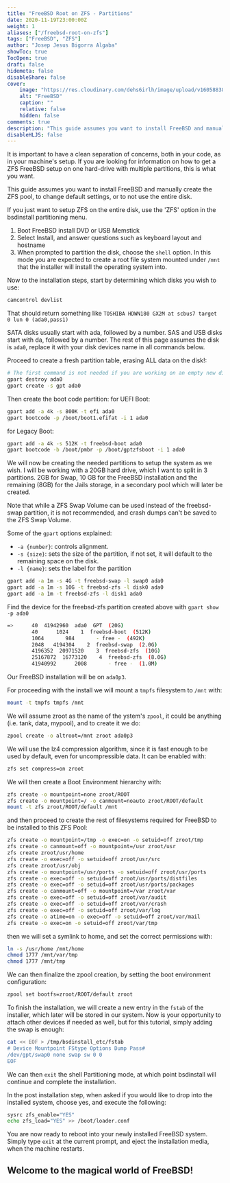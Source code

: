 ```yaml
---
title: "FreeBSD Root on ZFS - Partitions"
date: 2020-11-19T23:00:00Z
weight: 1
aliases: ["/freebsd-root-on-zfs"]
tags: ["FreeBSD", "ZFS"]
author: "Josep Jesus Bigorra Algaba"
showToc: true
TocOpen: true
draft: false
hidemeta: false
disableShare: false
cover:
    image: "https://res.cloudinary.com/dehs6irlh/image/upload/v1605883892/jjba-site/blog/freebsd/bsdinstall-zfs-partmenu_mfcis5.png"
    alt: "FreeBSD"
    caption: ""
    relative: false
    hidden: false
comments: true
description: "This guide assumes you want to install FreeBSD and manually create the ZFS pool, to change default settings, or to not use the entire disk."
disableHLJS: false
---
```


It is important to have a clean separation of concerns, both in your code, as in your machine's setup. If you are looking for information on how to get a ZFS FreeBSD setup on one hard-drive with multiple partitions, this is what you want.

This guide assumes you want to install FreeBSD and manually create the ZFS pool, to change default settings, or to not use the entire disk.

If you just want to setup ZFS on the entire disk, use the 'ZFS' option in the bsdinstall partitioning menu.

1. Boot FreeBSD install DVD or USB Memstick
2. Select Install, and answer questions such as keyboard layout and hostname
3. When prompted to partition the disk, choose the `shell` option. In this mode you are expected to create a root file system mounted under `/mnt` that the installer will install the operating system into.

Now to the installation steps, start by determining which disks you wish to use:

```sh
camcontrol devlist
```

That should return something like `TOSHIBA HDWN180 GX2M at scbus7 target 0 lun 0 (ada0,pass1)`

SATA disks usually start with ada, followed by a number. SAS and USB disks start with da, followed by a number. The rest of this page assumes the disk is `ada0`, replace it with your disk devices name in all commands below.

Proceed to create a fresh partition table, erasing ALL data on the disk!:

```sh
# The first command is not needed if you are working on an empty new disk
gpart destroy ada0
gpart create -s gpt ada0
```

Then create the boot code partition:
for UEFI Boot:

```sh
gpart add -a 4k -s 800K -t efi ada0
gpart bootcode -p /boot/boot1.efifat -i 1 ada0
```

for Legacy Boot:

```sh
gpart add -a 4k -s 512K -t freebsd-boot ada0
gpart bootcode -b /boot/pmbr -p /boot/gptzfsboot -i 1 ada0
```

We will now be creating the needed partitions to setup the system as we wish. I will be working with a 20GB hard drive, which I want to split in 3 partitions. 2GB for Swap, 10 GB for the FreeBSD installation and the remaining (8GB) for the Jails storage, in a secondary pool which will later be created.

Note that while a ZFS Swap Volume can be used instead of the freebsd-swap partition, it is not recommended, and crash dumps can't be saved to the ZFS Swap Volume.

Some of the `gpart` options explained:
* `-a {number}`: controls alignment.
* `-s {size}`: sets the size of the partition, if not set, it will default to the remaining space on the disk.
* `-l {name}`: sets the label for the partition

```sh
gpart add -a 1m -s 4G -t freebsd-swap -l swap0 ada0
gpart add -a 1m -s 10G -t freebsd-zfs -l disk0 ada0
gpart add -a 1m -t freebsd-zfs -l disk1 ada0
```

Find the device for the freebsd-zfs partition created above with `gpart show -p ada0`
   
```sh
=>      40  41942960  ada0  GPT  (20G)
		40      1024    1  freebsd-boot  (512K)
		1064       984       - free -  (492K)
		2048   4194304    2  freebsd-swap  (2.0G)
		4196352  20971520    3  freebsd-zfs  (10G)
		25167872  16773120    4  freebsd-zfs  (8.0G)
		41940992      2008       - free -  (1.0M)
```

Our FreeBSD installation will be on `ada0p3`.

For proceeding with the install we will mount a `tmpfs` filesystem to `/mnt` with:

```sh
mount -t tmpfs tmpfs /mnt
```

We will assume zroot as the name of the ystem's `zpool`, it could be anything (i.e. tank, data, mypool), and to create it we do:

```sh
zpool create -o altroot=/mnt zroot ada0p3
```

We will use the lz4 compression algorithm, since it is fast enough to be used by default, even for uncompressible data. It can be enabled with:

```sh
zfs set compress=on zroot         
```

We will then create a Boot Environment hierarchy with:

```sh
zfs create -o mountpoint=none zroot/ROOT
zfs create -o mountpoint=/ -o canmount=noauto zroot/ROOT/default
mount -t zfs zroot/ROOT/default /mnt
```

and then proceed to create the rest of filesystems required for FreeBSD to be installed to this ZFS Pool:

```sh
zfs create -o mountpoint=/tmp -o exec=on -o setuid=off zroot/tmp
zfs create -o canmount=off -o mountpoint=/usr zroot/usr
zfs create zroot/usr/home
zfs create -o exec=off -o setuid=off zroot/usr/src
zfs create zroot/usr/obj
zfs create -o mountpoint=/usr/ports -o setuid=off zroot/usr/ports
zfs create -o exec=off -o setuid=off zroot/usr/ports/distfiles
zfs create -o exec=off -o setuid=off zroot/usr/ports/packages
zfs create -o canmount=off -o mountpoint=/var zroot/var
zfs create -o exec=off -o setuid=off zroot/var/audit
zfs create -o exec=off -o setuid=off zroot/var/crash
zfs create -o exec=off -o setuid=off zroot/var/log
zfs create -o atime=on -o exec=off -o setuid=off zroot/var/mail
zfs create -o exec=on -o setuid=off zroot/var/tmp             
```

then we will set a symlink to home, and set the correct permissions with:

```sh
ln -s /usr/home /mnt/home
chmod 1777 /mnt/var/tmp
chmod 1777 /mnt/tmp
```

We can then finalize the zpool creation, by setting the boot environment configuration:

```sh
zpool set bootfs=zroot/ROOT/default zroot
```

To finish the installation, we will create a new entry in the `fstab` of the installer, which later will be stored in our system. Now is your opportunity to attach other devices if needed as well, but for this tutorial, simply adding the swap is enough:

```sh
cat << EOF > /tmp/bsdinstall_etc/fstab
# Device Mountpoint FStype Options Dump Pass#
/dev/gpt/swap0 none swap sw 0 0
EOF     
```


We can then `exit` the shell Partitioning mode, at which point bsdinstall will continue and complete the installation.

In the post installation step, when asked if you would like to drop into the installed system, choose yes, and execute the following:

```sh
sysrc zfs_enable="YES"
echo zfs_load="YES" >> /boot/loader.conf    
```

You are now ready to reboot into your newly installed FreeBSD system. Simply type `exit` at the current prompt, and eject the installation media, when the machine restarts.

## Welcome to the magical world of FreeBSD!